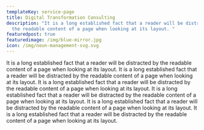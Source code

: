 ```yaml
---
templateKey: service-page
title: Digital Transformation Consulting
description: "It is a long established fact that a reader will be distracted by
  the readable content of a page when looking at its layout. "
featuredpost: true
featuredimage: /img/blue-mirror.jpg
icon: /img/noun-management-svg.svg
---
```

It is a long established fact that a reader will be distracted by the readable content of a page when looking at its layout. It is a long established fact that a reader will be distracted by the readable content of a page when looking at its layout. It is a long established fact that a reader will be distracted by the readable content of a page when looking at its layout. It is a long established fact that a reader will be distracted by the readable content of a page when looking at its layout. It is a long established fact that a reader will be distracted by the readable content of a page when looking at its layout. It is a long established fact that a reader will be distracted by the readable content of a page when looking at its layout.
